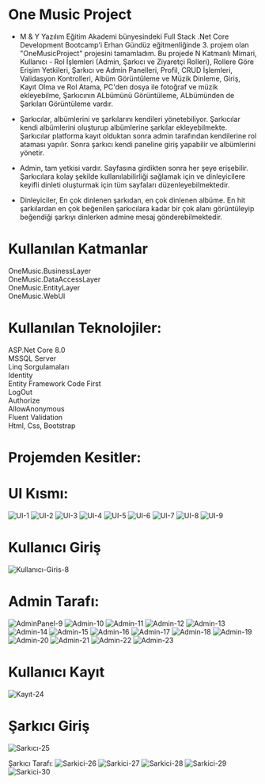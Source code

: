 # One Music Project
- M & Y Yazılım Eğitim Akademi bünyesindeki Full Stack .Net Core Development Bootcamp'i Erhan Gündüz eğitmenliğinde 3. projem olan "OneMusicProject" projesini tamamladım.
Bu projede N Katmanlı Mimari, Kullanıcı - Rol İşlemleri (Admin, Şarkıcı ve Ziyaretçi Rolleri), Rollere Göre Erişim Yetkileri, Şarkıcı ve Admin Panelleri, Profil, CRUD İşlemleri, Validasyon Kontrolleri, Albüm Görüntüleme ve Müzik Dinleme, Giriş, Kayıt Olma ve Rol Atama, PC'den dosya ile fotoğraf ve müzik ekleyebilme, Şarkıcının ALbümünü Görüntüleme, ALbümünden de Şarkıları Görüntüleme vardır.

- Şarkıcılar, albümlerini ve şarkılarını kendileri yönetebiliyor. Şarkıcılar kendi albümlerini oluşturup albümlerine şarkılar ekleyebilmekte. Şarkıcılar platforma kayıt olduktan sonra admin tarafından kendilerine rol ataması yapılır. Sonra şarkıcı kendi paneline giriş yapabilir ve albümlerini yönetir. 

- Admin, tam yetkisi vardır. Sayfasına girdikten sonra her şeye erişebilir. Şarkıcılara kolay şekilde kullanılabilirliği sağlamak için ve dinleyicilere keyifli dinleti oluşturmak için tüm sayfaları düzenleyebilmektedir.

- Dinleyiciler, En çok dinlenen şarkıdan, en çok dinlenen albüme. En hit şarkılardan en çok beğenilen şarkıcılara kadar bir çok alanı görüntüleyip beğendiği şarkıyı dinlerken admine mesaj gönderebilmektedir. 

# Kullanılan Katmanlar <br/>
 OneMusic.BusinessLayer  <br/>
 OneMusic.DataAccessLayer  <br/>
 OneMusic.EntityLayer  <br/>
 OneMusic.WebUI  <br/>
 
# Kullanılan Teknolojiler: <br/>

ASP.Net Core 8.0 <br/>
MSSQL Server <br/>
Linq Sorgulamaları <br/>
Identity <br/>
Entity Framework Code First <br/>
LogOut <br/>
Authorize <br/>
AllowAnonymous <br/>
Fluent Validation <br/> 
Html, Css, Bootstrap <br/>

# Projemden Kesitler: 

# UI Kısmı:
![UI-1](https://github.com/user-attachments/assets/72da6af6-3434-4be8-bd06-a144b3a89e16)
![UI-2](https://github.com/user-attachments/assets/fb927337-a595-4ca5-9f10-d6e1ffb6a79e)
![UI-3](https://github.com/user-attachments/assets/33d4d641-d6ee-4db9-8adb-f3fa4d634043)
![UI-4](https://github.com/user-attachments/assets/6b3166aa-bf82-4188-86bf-aaf6359e8f21)
![UI-5](https://github.com/user-attachments/assets/2533ab1e-41a1-4075-bdb5-abf2c6d2f75c)
![UI-6](https://github.com/user-attachments/assets/46dfd098-68eb-4cc7-b118-fb8ca395aff6)
![UI-7](https://github.com/user-attachments/assets/db840c5a-c067-40eb-ac78-26dba282c064)
![UI-8](https://github.com/user-attachments/assets/a70dd919-15a5-4ac8-b1ee-04ea8978c53e)
![UI-9](https://github.com/user-attachments/assets/a0839480-33b6-4478-a405-55a88f37ccfd)

# Kullanıcı Giriş
![Kullanıcı-Giris-8](https://github.com/user-attachments/assets/01d3ea67-5bd4-4e3b-918c-1d6e2e950a21)

# Admin Tarafı:
![AdminPanel-9](https://github.com/user-attachments/assets/1090bc06-bc9f-4f85-8134-ab77cbae0f14)
![Admin-10](https://github.com/user-attachments/assets/7921d2fc-078c-4776-8118-85ae7d7e587e)
![Admin-11](https://github.com/user-attachments/assets/76c9f4e3-b5c2-4d23-ac04-aeab48039c56)
![Admin-12](https://github.com/user-attachments/assets/0a46e781-7a4a-466f-a18c-ba2ba2c22e86)
![Admin-13](https://github.com/user-attachments/assets/3fc19b07-9504-4df8-a207-1e94ebcc959b)
![Admin-14](https://github.com/user-attachments/assets/b8598e17-b04e-4be9-8c63-1ed1dc8a7840)
![Admin-15](https://github.com/user-attachments/assets/67d3ac28-66ac-4fb2-842d-cca1a4a5dcea)
![Admin-16](https://github.com/user-attachments/assets/d42e2fa5-ce50-48f1-b92f-0b5e467989c8)
![Admin-17](https://github.com/user-attachments/assets/6e6abb52-1965-46f7-97b7-9b4a0648f7c4)
![Admin-18](https://github.com/user-attachments/assets/34e0ab28-041e-4aaf-99d9-58d11cb4d40d)
![Admin-19](https://github.com/user-attachments/assets/2905a9ee-139f-4505-ac7c-5ca6746bfcdb)
![Admin-20](https://github.com/user-attachments/assets/1e5b6836-69f0-4523-8fcc-e6a9dbd0af3f)
![Admin-21](https://github.com/user-attachments/assets/4a22e8fe-411c-4749-8f42-fd5d11e9d9c3)
![Admin-22](https://github.com/user-attachments/assets/f645924f-7000-4bae-a0c2-800220944fe0)
![Admin-23](https://github.com/user-attachments/assets/3f804831-9ffb-48b4-a8cc-ffbfdd4d3edd)

# Kullanıcı Kayıt
![Kayıt-24](https://github.com/user-attachments/assets/974f779e-90c8-412f-bfe1-4f04660ef321)

# Şarkıcı Giriş
![Sarkıcı-25](https://github.com/user-attachments/assets/c172e0ef-d8d3-40af-9731-843aaa038524)

Şarkıcı Tarafı:
![Sarkici-26](https://github.com/user-attachments/assets/cf47acbb-7140-4096-900d-6930f0d47e68)
![Sarkici-27](https://github.com/user-attachments/assets/dd8fd0a1-5a63-4a3c-9d84-f7cd8a9c3180)
![Sarkici-28](https://github.com/user-attachments/assets/5ed4dccb-1053-44e9-a315-cb852ff6ecdb)
![Sarkici-29](https://github.com/user-attachments/assets/596d5eed-a097-4abf-ab6b-56c3c9e41576)
![Sarkici-30](https://github.com/user-attachments/assets/ee1499fd-34b4-4169-9ec6-db2c7b3d8c6e)
